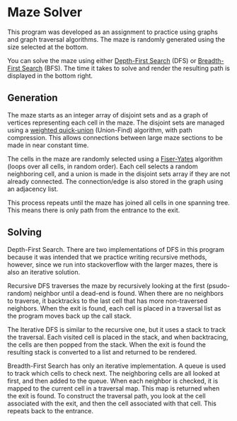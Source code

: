 # Maze Solver
This program was developed as an assignment to practice using graphs and
graph traversal algorithms. The maze is randomly generated using the size
selected at the bottom.

You can solve the maze using either [Depth-First Search](https://en.wikipedia.org/wiki/Depth-first_search) (DFS) or
[Breadth-First Search](https://en.wikipedia.org/wiki/Breadth-first_search) (BFS). The time it takes to solve and render
the resulting path is displayed in the bottom right.

## Generation
The maze starts as an integer array of disjoint sets and as a graph of vertices 
representing each cell in the maze. The disjoint sets are managed using a [weighted 
quick-union](https://medium.com/@dhaneshchaudhary99/union-find-by-rank-and-path-compression-5f461a5b9839)
(Union-Find) algorithm, with path compression. This allows connections 
between large maze sections to be made in near constant time.

The cells in the maze are randomly selected using a [Fiser-Yates](https://en.wikipedia.org/wiki/Fisher%E2%80%93Yates_shuffle)
algorithm (loops over all cells, in random order). Each cell selects a random neighboring
cell, and a union is made in the disjoint sets array if they are not already 
connected. The connection/edge is also stored in the graph using an adjacency list.

This process repeats until the maze has joined all cells in one spanning tree. 
This means there is only path from the entrance to the exit. 

## Solving

Depth-First Search. There are two implementations of DFS in this program because
it was intended that we practice writing recursive methods, however, since we run 
into stackoverflow with the larger mazes, there is also an iterative solution.

Recursive DFS traverses the maze by recursively looking at the first (psudo-random)
neighbor until a dead-end is found. When there are no neighbors to traverse, it 
backtracks to the last cell that has more non-traversed neighbors. When the exit is found,
each cell is placed in a traversal list as the program moves back up the call stack.

The Iterative DFS is similar to the recursive one, but it uses a stack to track the 
traversal. Each visited cell is placed in the stack, and when backtracing, the cells 
are then popped from the stack. When the exit is found the resulting stack is converted
to a list and returned to be rendered.

Breadth-First Search has only an iterative implementation. A queue is used to track which
cells to check next. The neighboring cells are all looked at first, and then added to the
queue. When each neighbor is checked, it is mapped to the current cell in a traversal map. 
This map is returned when the exit is found. To construct the traversal path, you
look at the cell associated with the exit, and then the cell associated with that cell.
This repeats back to the entrance.
